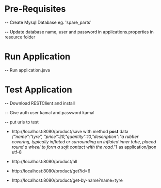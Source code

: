 Pre-Requisites
================
**--** Create Mysql Database eg. 'spare_parts'

**--** Update database name, user and password in applications.properties in resource folder


Run Application
==============
**--** Run application.java

Test Application
==============
**--** Download RESTClient and install

**--** Give auth user kamal and password kamal

**--** put urls to test

   * http://localhost:8080/product/save with method **post** data *{"name":"tyre", "price":20,"quantity":10,"description":"a rubber covering, typically inflated or surrounding an inflated inner tube, placed round a wheel to form a soft contact with the road."}* as application/json utf-8

   * http://localhost:8080/product/all

   * http://localhost:8080/product/get?id=6

   * http://localhost:8080/product/get-by-name?name=tyre